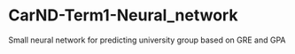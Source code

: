 # CarND-Term1-Neural_network
Small neural network for predicting university group based on GRE and GPA
